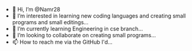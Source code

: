- 👋 Hi, I’m @Namr28
- 👀 I’m interested in learning new coding languages and creating small programs and small editings...
- 🌱 I’m currently learning Engineering in cse branch...
- 💞️ I’m looking to collaborate on creating small programs...
- 📫 How to reach me via the GitHub I'd...

<!---
Namr28/Namr28 is a ✨ special ✨ repository because its `README.md` (this file) appears on your GitHub profile.
You can click the Preview link to take a look at your changes.
--->
